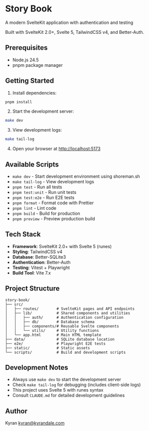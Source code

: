 # Story Book

A modern SvelteKit application with authentication and testing

Built with SvelteKit 2.0+, Svelte 5, TailwindCSS v4, and Better-Auth.

## Prerequisites

- Node.js 24.5
- pnpm package manager

## Getting Started

1. Install dependencies:

```bash
pnpm install
```

2. Start the development server:

```bash
make dev
```

3. View development logs:

```bash
make tail-log
```

4. Open your browser at [http://localhost:5173](http://localhost:5173)

## Available Scripts

- `make dev` - Start development environment using shoreman.sh
- `make tail-log` - View development logs
- `pnpm test` - Run all tests
- `pnpm test:unit` - Run unit tests
- `pnpm test:e2e` - Run E2E tests
- `pnpm format` - Format code with Prettier
- `pnpm lint` - Lint code
- `pnpm build` - Build for production
- `pnpm preview` - Preview production build

## Tech Stack

- **Framework**: SvelteKit 2.0+ with Svelte 5 (runes)
- **Styling**: TailwindCSS v4
- **Database**: Better-SQLite3
- **Authentication**: Better-Auth
- **Testing**: Vitest + Playwright
- **Build Tool**: Vite 7.x

## Project Structure

```
story-book/
├── src/
│   ├── routes/        # SvelteKit pages and API endpoints
│   ├── lib/           # Shared components and utilities
│   │   ├── auth/      # Authentication configuration
│   │   ├── db/        # Database schema
│   │   ├── components/# Reusable Svelte components
│   │   └── utils/     # Utility functions
│   └── app.html       # Main HTML template
├── data/              # SQLite database location
├── e2e/               # Playwright E2E tests
├── static/            # Static assets
└── scripts/           # Build and development scripts
```

## Development Notes

- Always use `make dev` to start the development server
- Check `make tail-log` for debugging (includes client-side logs)
- This project uses Svelte 5 with runes syntax
- Consult `CLAUDE.md` for detailed development guidelines

## Author

Kyran <kyran@kyrandale.com>
